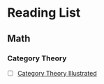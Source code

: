 # Reading List

## Math

### Category Theory

- [ ] [Category Theory Illustrated](https://abuseofnotation.github.io/category-theory-illustrated/00_about/)
